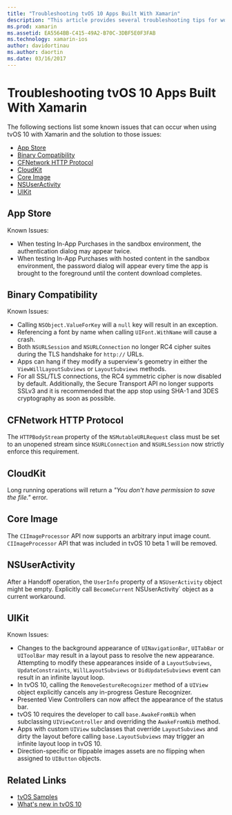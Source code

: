 ```yaml
---
title: "Troubleshooting tvOS 10 Apps Built With Xamarin"
description: "This article provides several troubleshooting tips for working with tvOS 10 in Xamarin apps. It describes issues related to the App Store, binary compatibility, the CFNetwork HttpProtocol, CloudKit, Core Image, NSUserActivity, and UIKit."
ms.prod: xamarin
ms.assetid: EA5564BB-C415-49A2-B70C-3DBF5E0F3FAB
ms.technology: xamarin-ios
author: davidortinau
ms.author: daortin
ms.date: 03/16/2017
---
```


# Troubleshooting tvOS 10 Apps Built With Xamarin

The following sections list some known issues that can occur when using tvOS 10 with Xamarin and the solution to those issues:

- [App Store](#App-Store)
- [Binary Compatibility](#Binary-Compatibility)
- [CFNetwork HTTP Protocol](#CFNetwork-HTTP-Protocol)
- [CloudKit](#CloudKit)
- [Core Image](#CoreImage)
- [NSUserActivity](#NSUserActivity)
- [UIKit](#UIKit)

<a name="App-Store"></a>

## App Store

Known Issues:

- When testing In-App Purchases in the sandbox environment, the authentication dialog may appear twice.
- When testing In-App Purchases with hosted content in the sandbox environment, the password dialog will appear every time the app is brought to the foreground until the content download completes.

<a name="Binary-Compatibility"></a>

## Binary Compatibility

Known Issues:

- Calling `NSObject.ValueForKey` will a `null` key will result in an exception.
- Referencing a font by name when calling `UIFont.WithName` will cause a crash.
- Both `NSURLSession` and `NSURLConnection` no longer RC4 cipher suites during the TLS handshake for `http://` URLs.
- Apps can hang if they modify a superview's geometry in either the `ViewWillLayoutSubviews` or `LayoutSubviews` methods.
- For all SSL/TLS connections, the RC4 symmetric cipher is now disabled by default. Additionally, the Secure Transport API no longer supports SSLv3 and it is recommended that the app stop using SHA-1 and 3DES cryptography as soon as possible.

<a name="CFNetwork-HTTP-Protocol"></a>

## CFNetwork HTTP Protocol

The `HTTPBodyStream` property of the `NSMutableURLRequest` class must be set to an unopened stream since `NSURLConnection` and `NSURLSession` now strictly enforce this requirement.

<a name="CloudKit"></a>

## CloudKit

Long running operations will return a _"You don't have permission to save the file."_ error.

<a name="CoreImage"></a>

## Core Image

The `CIImageProcessor` API now supports an arbitrary input image count. `CIImageProcessor` API that was included in tvOS 10 beta 1 will be removed.

<a name="NSUserActivity"></a>

## NSUserActivity

After a Handoff operation, the `UserInfo` property of a `NSUserActivity` object might be empty. Explicitly call `BecomeCurrent` NSUserActivity` object as a current workaround.

<a name="UIKit"></a>

## UIKit

Known Issues:

- Changes to the background appearance of `UINavigationBar`, `UITabBar` or `UIToolBar` may result in a layout pass to resolve the new appearance. Attempting to modify these appearances inside of a `LayoutSubviews`, `UpdateConstraints`, `WillLayoutSubviews` or `DidUpdateSubviews` event can result in an infinite layout loop.
- In tvOS 10, calling the `RemoveGestureRecognizer` method of a `UIView` object explicitly cancels any in-progress Gesture Recognizer.
- Presented View Controllers can now affect the appearance of the status bar.
- tvOS 10 requires the developer to call `base.AwakeFromNib` when subclassing `UIViewController` and overriding the `AwakeFromNib` method.
- Apps with custom `UIView` subclasses that override `LayoutSubviews` and dirty the layout before calling `base.LayoutSubviews` may trigger an infinite layout loop in tvOS 10.
- Direction-specific or flippable images assets are no flipping when assigned to `UIButton` objects.

## Related Links

- [tvOS Samples](/samples/browse/?products=xamarin&term=Xamarin.iOS%2btvOS)
- [What's new in tvOS 10](https://developer.apple.com/library/prerelease/content/releasenotes/General/WhatsNewinTVOS/Articles/tvOS10.html#//apple_ref/doc/uid/TP40017259-SW1)